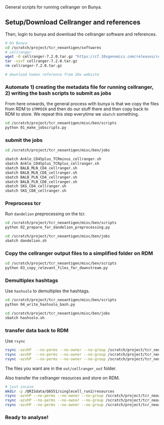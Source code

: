 General scripts for running cellranger on Bunya.

## Setup/Download Cellranger and references

<!-- For the total-seq kit, we also need to provide the feature barcode file. I uploaded the file from my computer using `rsync`. So before heading off to bunya, do this if you haven't done so already.
```bash
# From terminal on local computer
rsync -azvhP /Users/uqztuong/Documents/_Projects/Thomas/ben/TotalSeq_C_Mouse_Universal_Cocktail_199903_Antibody_reference_UMI_counting_kt.csv uqztuong@bunya.rcc.uq.edu.au:/scratch/project/tcr_neoantigen/resources/cellranger_references/
``` -->

Then, login to bunya and download the cellranger software and references.
```bash
# On Bunya
cd /scratch/project/tcr_neoantigen/softwares
# cellranger
wget -O cellranger-7.2.0.tar.gz "https://cf.10xgenomics.com/releases/cell-exp/cellranger-7.2.0.tar.gz?Expires=1702403946&Key-Pair-Id=APKAI7S6A5RYOXBWRPDA&Signature=AYYZ7GN~EEGWLhEz9eF-CGYltFJbhLg~FTeo~pSQ18jFD2mmEbPauvrmCJ7KkgQZXNMdxzk1Zk~rHVXtCm1t7tfgD5wcLzeL--RvozJTFZ5EwKOwo7eFnd9GtT20N9XocAHbuhA11SVB2IGNtI2SeVywM5nef7H32JJnzWwOpmBNMPrbbGaPSLujGCPDGl-TpX6pGFxmaxVbZ6l3ytsYAIv89Vsh8jtCHWY05WBqrDWBNjkogKJpBoHMzRgMkWIQy7uOhodgByW96WYFtfArtV3exhIGxvKjJSqZZ4CJo56Lz7qpz295hFVHzkNJ0HB5NxYxSArk~mPLKSMtzqcPmg__"
tar -xzvf cellranger-7.2.0.tar.gz
rm cellranger-7.2.0.tar.gz

# download human reference from 10x website
```

### Automate 1) creating the metadata file for running cellranger, 2) writing the bash scripts to submit as jobs
From here onwards, the general process with bunya is that we copy the files from RDM to `$TMPDIR` and then do our stuff there and then copy back to RDM to store.
We repeat this step everytime we `sbatch` something.
```bash
cd /scratch/project/tcr_neoantigen/misc/ben/scripts
python 01_make_jobscripts.py
```

### submit the jobs
```bash
cd /scratch/project/tcr_neoantigen/misc/ben/jobs

sbatch Ankle_CD45plus_TCRminus_cellranger.sh
sbatch Ankle_CD45plus_TCRplus_cellranger.sh
sbatch BALB_MLN_CD4_cellranger.sh
sbatch BALB_MLN_CD8_cellranger.sh
sbatch BALB_PLN_CD4_cellranger.sh
sbatch BALB_PLN_CD8_cellranger.sh
sbatch SKG_CD4_cellranger.sh
sbatch SKG_CD8_cellranger.sh
```

### Preprocess tcr

Run `dandelion` preprocessing on the tcr.
```bash
cd /scratch/project/tcr_neoantigen/misc/ben/scripts
python 02_prepare_for_dandelion_preprocessing.py

cd /scratch/project/tcr_neoantigen/misc/ben/jobs
sbatch dandelion.sh
```

### Copy the cellranger output files to a simplified folder on RDM

```bash
cd /scratch/project/tcr_neoantigen/misc/ben/scripts
python 03_copy_relevant_files_for_downstream.py
```

### Demultiplex hashtags

Use `hashsolo` to demultiplex the hashtags.
```bash
cd /scratch/project/tcr_neoantigen/misc/ben/scripts
python 04_write_hashsolo_bash.py

cd /scratch/project/tcr_neoantigen/misc/ben/jobs
sbatch hashsolo.sh
```

### transfer data back to RDM
Use `rsync`

```bash
rsync -azvhP  --no-perms --no-owner --no-group /scratch/project/tcr_neoantigen/misc/ben/jobs /QRISdata/Q6551/singlecell_run2
rsync -azvhP  --no-perms --no-owner --no-group /scratch/project/tcr_neoantigen/misc/ben/metadata /QRISdata/Q6551/singlecell_run2
rsync -azvhP  --no-perms --no-owner --no-group /scratch/project/tcr_neoantigen/misc/ben/scripts /QRISdata/Q6551/singlecell_run2
```
The files you want are in the `out/cellranger_out` folder.

Also transfer the cellranger resources and store on RDM.
```bash
# just incase 
mkdir -p /QRISdata/Q6551/singlecell_run2/resources
rsync -azvhP --no-perms --no-owner --no-group /scratch/project/tcr_neoantigen/resources/cellranger_references/refdata-cellranger-vdj-balbcj-alts-ensembl-7.2.0 /QRISdata/Q6551/singlecell_run2/resources
rsync -azvhP --no-perms --no-owner --no-group /scratch/project/tcr_neoantigen/resources/cellranger_references/refdata-gex-balbcj-2023-A /QRISdata/Q6551/singlecell_run2/resources
rsync -azvhP --no-perms --no-owner --no-group /scratch/project/tcr_neoantigen/resources/cellranger_references/TotalSeq_C_Mouse_Universal_Cocktail_199903_Antibody_reference_UMI_counting_kt_with_hto.csv /QRISdata/Q6551/singlecell_run2/resources
```

### Ready to analyse!
